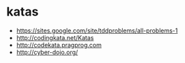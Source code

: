 katas
=====

 - https://sites.google.com/site/tddproblems/all-problems-1
 - http://codingkata.net/Katas
 - http://codekata.pragprog.com
 - http://cyber-dojo.org/
